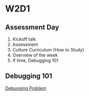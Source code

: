 # W2D1

## Assessment Day

  1. Kickoff talk
  2. Assessment
  3. Culture Curriculum (How to Study)
  4. Overview of the week
  5. If time, Debugging 101

## Debugging 101  

  [Debugging Problem]

[Debugging Problem]: debugging.js
